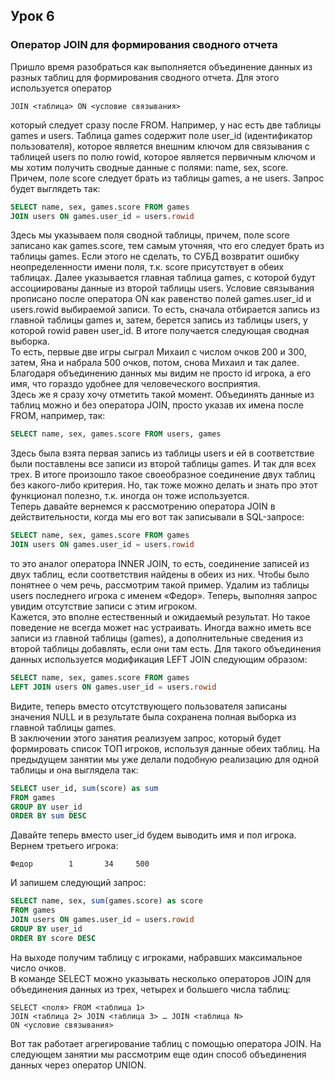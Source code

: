## Урок 6


### Оператор JOIN для формирования сводного отчета  
Пришло время разобраться как выполняется объединение данных из разных таблиц для формирования сводного отчета. Для этого используется оператор  

```
JOIN <таблица> ON <условие связывания>
``` 
 
который следует сразу после FROM. Например, у нас есть две таблицы games и users. Таблица games содержит поле user_id (идентификатор пользователя), которое является внешним ключом для связывания с таблицей users по полю rowid, которое является первичным ключом и мы хотим получить сводные данные с полями: name, sex, score. Причем, поле score следует брать из таблицы games, а не users. Запрос будет выглядеть так: 
 
```SQL
SELECT name, sex, games.score FROM games
JOIN users ON games.user_id = users.rowid

```  
Здесь мы указываем поля сводной таблицы, причем, поле score записано как games.score, тем самым уточняя, что его следует брать из таблицы games. Если этого не сделать, то СУБД возвратит ошибку неопределенности имени поля, т.к. score присутствует в обеих таблицах. Далее указывается главная таблица games, с которой будут ассоциированы данные из второй таблицы users. Условие связывания прописано после оператора ON как равенство полей games.user_id и users.rowid выбираемой записи. То есть, сначала отбирается запись из главной таблицы games и, затем, берется запись из таблицы users, у которой rowid равен user_id. В итоге получается следующая сводная выборка.  
То есть, первые две игры сыграл Михаил с числом очков 200 и 300, затем, Яна и набрала 500 очков, потом, снова Михаил и так далее. Благодаря объединению данных мы видим не просто id игрока, а его имя, что гораздо удобнее для человеческого восприятия.  
Здесь же я сразу хочу отметить такой момент. Объединять данные из таблиц можно и без оператора JOIN, просто указав их имена после FROM, например, так:
  
```SQL
SELECT name, sex, games.score FROM users, games
```  

Здесь была взята первая запись из таблицы users и ей в соответствие были поставлены все записи из второй таблицы games. И так для всех трех. В итоге произошло такое своеобразное соединение двух таблиц без какого-либо критерия. Но, так тоже можно делать и знать про этот функционал полезно, т.к. иногда он тоже используется.  
Теперь давайте вернемся к рассмотрению оператора JOIN в действительности, когда мы его вот так записывали в SQL-запросе:  

```SQL
SELECT name, sex, games.score FROM games
JOIN users ON games.user_id = users.rowid
```

то это аналог оператора INNER JOIN, то есть, соединение записей из двух таблиц, если соответствия найдены в обеих из них. Чтобы было понятнее о чем речь, рассмотрим такой пример. Удалим из таблицы users последнего игрока с именем «Федор». Теперь, выполняя запрос увидим отсутствие записи с этим игроком.  
Кажется, это вполне естественный и ожидаемый результат. Но такое поведение не всегда может нас устраивать. Иногда важно иметь все записи из главной таблицы (games), а дополнительные сведения из второй таблицы добавлять, если они там есть. Для такого объединения данных используется модификация LEFT JOIN следующим образом:  

```SQL
SELECT name, sex, games.score FROM games
LEFT JOIN users ON games.user_id = users.rowid
```  

Видите, теперь вместо отсутствующего пользователя записаны значения NULL и в результате была сохранена полная выборка из главной таблицы games.  
В заключении этого занятия реализуем запрос, который будет формировать список ТОП игроков, используя данные обеих таблиц. На предыдущем занятии мы уже делали подобную реализацию для одной таблицы и она выглядела так:  

```SQL
SELECT user_id, sum(score) as sum 
FROM games
GROUP BY user_id
ORDER BY sum DESC
```  

Давайте теперь вместо user_id будем выводить имя и пол игрока. Вернем третьего игрока:  
```
Федор        1       34     500
```  
И запишем следующий запрос:  

```SQL
SELECT name, sex, sum(games.score) as score
FROM games
JOIN users ON games.user_id = users.rowid
GROUP BY user_id
ORDER BY score DESC
```

На выходе получим таблицу с игроками, набравших максимальное число очков.  
В команде SELECT можно указывать несколько операторов JOIN для объединения данных из трех, четырех и большего числа таблиц:  

```
SELECT <поля> FROM <таблица 1>
JOIN <таблица 2> JOIN <таблица 3> … JOIN <таблица N>
ON <условие связывания>
```  

Вот так работает агрегирование таблиц с помощью оператора JOIN. На следующем занятии мы рассмотрим еще один способ объединения данных через оператор UNION.